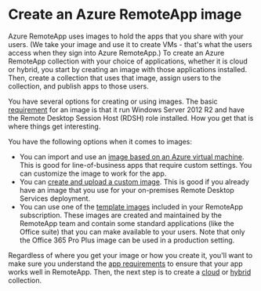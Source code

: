 <properties
    pageTitle="Create an Azure RemoteApp image | Microsoft Azure"
    description="Learn about the options available for creating images for Azure RemoteApp"
    services="remoteapp"
    documentationCenter=""
    authors="lizap"
    manager="mbaldwin" />

<tags
    ms.service="remoteapp"
    ms.workload="compute"
    ms.tgt_pltfrm="na"
    ms.devlang="na"
    ms.topic="article"
    ms.date="06/13/2016"
    ms.author="elizapo" />



# Create an Azure RemoteApp image

Azure RemoteApp uses images to hold the apps that you share with your users. (We take your image and use it to create VMs - that's what the users access when they sign into Azure RemoteApp.) To create an Azure RemoteApp collection with your choice of applications, whether it is cloud or hybrid, you  start by creating an image with those applications installed. Then, create a collection that uses that image, assign users to the collection, and publish apps to those users.

You have several options for creating or using images. The basic [requirement](remoteapp-imagereqs.md) for an image is that it run Windows Server 2012 R2 and have the Remote Desktop Session Host (RDSH) role installed. How you get that is where things get interesting.

You have the following options when it comes to images:

- You can import and use an [image based on an Azure virtual machine](remoteapp-image-on-azurevm.md). This is good for line-of-business apps that require custom settings. You can customize the image to work for the app.
- You can [create and upload a custom image](remoteapp-create-custom-image.md). This is good if you already have an image that you use for your on-premises Remote Desktop Services deployment.
- You can use one of the [template images](remoteapp-images.md) included in your RemoteApp subscription. These images are created and maintained by the RemoteApp team and contain some standard applications (like the Office suite) that you can make available to your users. Note that only the Office 365 Pro Plus image can be used in a production setting.

Regardless of where you get your image or how you create it, you'll want to make sure you understand the [app requirements](remoteapp-appreqs.md) to ensure that your app works well in RemoteApp. Then, the next step is to create a [cloud](remoteapp-create-cloud-deployment.md) or [hybrid](remoteapp-create-hybrid-deployment.md) collection.
